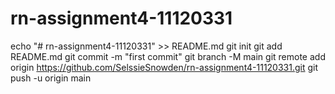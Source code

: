 # rn-assignment4-11120331
echo "# rn-assignment4-11120331" >> README.md
git init
git add README.md
git commit -m "first commit"
git branch -M main
git remote add origin https://github.com/SelssieSnowden/rn-assignment4-11120331.git
git push -u origin main
